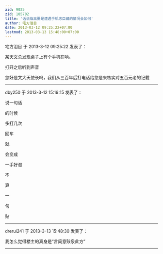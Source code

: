```yaml
---
aid: 9025
zid: 105702
title: '话说临高要是遭遇手机忠臣藏的情况会如何'
author: 宅方泪目
date: 2013-03-12 09:25:22+07:00
lastmod: 2013-03-13 15:48:00+07:00
---
```


宅方泪目 于 2013-3-12 09:25:22 发表了：

某天文总发现桌子上有个手机在响。

打开之后听到声音

您好是文大天使长吗，我们从三百年后打电话给您是来核实对五百元老的记载

---------

dby250 于 2013-3-12 15:19:15 发表了：

说一句话

的时候

多打几次

回车

就

会变成

一手好湿

不

算

一

句

贴

---------

drerui241 于 2013-3-13 15:48:30 发表了：

我怎么觉得楼主的真身是“言简意赅泉此方”

---------

